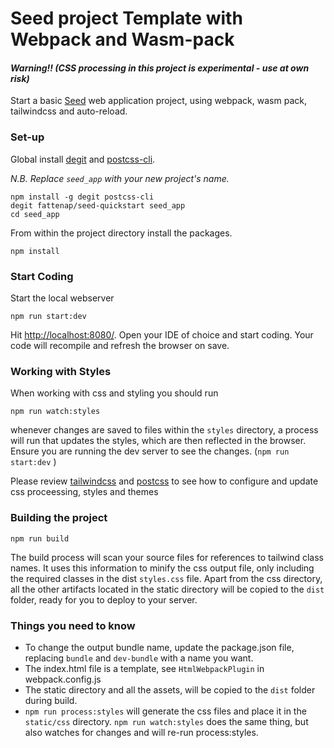 # Seed project Template with Webpack and Wasm-pack 

#### _Warning!! (CSS processing in this project is experimental - use at own risk)_

Start a basic [Seed](https://seed-rs.org/) web application project, using webpack, wasm pack, tailwindcss and auto-reload.

### Set-up

Global install [degit](https://www.npmjs.com/package/degit) and [postcss-cli](https://www.npmjs.com/package/postcss-cli).

_N.B. Replace `seed_app` with your new project's name._

```
npm install -g degit postcss-cli
degit fattenap/seed-quickstart seed_app
cd seed_app
```

From within the project directory install the packages.

```
npm install
```

### Start Coding

Start the local webserver 

```
npm run start:dev
```

Hit [http://localhost:8080/](http://localhost:8080/). Open your IDE of choice and start coding. Your code will recompile and refresh the browser on save.

### Working with Styles

When working with css and styling you should run 

```
npm run watch:styles
```

whenever changes are saved to files within the `styles` directory, a process will run that updates the styles, which are then reflected in the browser. Ensure you are running the dev server to see the changes. (`npm run start:dev` )

Please review [tailwindcss](https://tailwindcss.com/) and [postcss](https://postcss.org/) to see how to configure and update css proceessing, styles and themes

### Building the project

```
npm run build
```

The build process will scan your source files for references to tailwind class names. It uses this information to minify the css output file, only including the required classes in the dist `styles.css` file. Apart from the css directory, all the other artifacts located in the static directory will be copied to the `dist` folder, ready for you to deploy to your server.

### Things you need to know
- To change the output bundle name, update the package.json file, replacing `bundle` and `dev-bundle` with a name you want.
- The index.html file is a template, see `HtmlWebpackPlugin` in webpack.config.js
- The static directory and all the assets, will be copied to the `dist` folder during build.
- `npm run process:styles` will generate the css files and place it in the `static/css` directory. `npm run watch:styles` does the same thing, but also watches for changes and will re-run process:styles.
